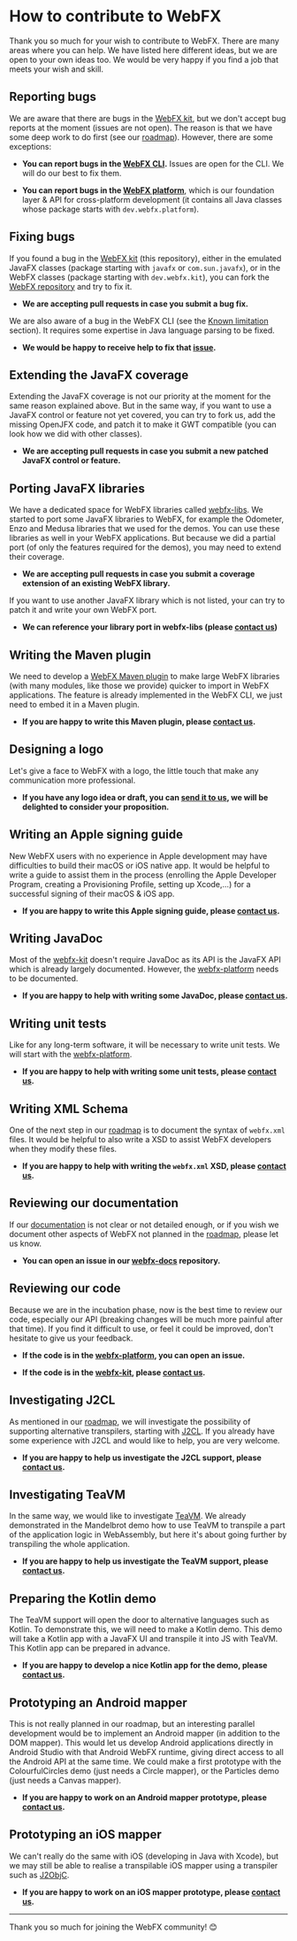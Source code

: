 # How to contribute to WebFX

Thank you so much for your wish to contribute to WebFX. There are many areas where you can help. We have listed here different ideas, but we are open to your own ideas too. We would be very happy if you find a job that meets your wish and skill. 

## Reporting bugs

We are aware that there are bugs in the [WebFX kit](webfx-kit), but we don't accept bug reports at the moment (issues are not open). The reason is that we have some deep work to do first (see our [roadmap](ROADMAP.md)). However, there are some exceptions:

- **You can report bugs in the [WebFX CLI][webfx-cli-repo].** Issues are open for the CLI. We will do our best to fix them.


- **You can report bugs in the [WebFX platform][webfx-platform-repo]**, which is our foundation layer & API for cross-platform development (it contains all Java classes whose package starts with `dev.webfx.platform`).

## Fixing bugs

If you found a bug in the [WebFX kit](webfx-kit) (this repository), either in the emulated JavaFX classes (package starting with `javafx` or `com.sun.javafx`), or in the WebFX classes (package starting with `dev.webfx.kit`), you can fork the [WebFX repository]() and try to fix it.

- **We are accepting pull requests in case you submit a bug fix.**

We are also aware of a bug in the WebFX CLI (see the [Known limitation](https://github.com/webfx-project/webfx-cli#known-limitation) section). It requires some expertise in Java language parsing to be fixed.

- **We would be happy to receive help to fix that [issue](https://github.com/webfx-project/webfx-cli/issues/1).**

## Extending the JavaFX coverage

Extending the JavaFX coverage is not our priority at the moment for the same reason explained above. But in the same way, if you want to use a JavaFX control or feature not yet covered, you can try to fork us, add the missing OpenJFX code, and patch it to make it GWT compatible (you can look how we did with other classes).

- **We are accepting pull requests in case you submit a new patched JavaFX control or feature.**

## Porting JavaFX libraries

We have a dedicated space for WebFX libraries called [webfx-libs](https://github.com/webfx-libs). We started to port some JavaFX libraries to WebFX, for example the Odometer, Enzo and Medusa libraries that we used for the demos. You can use these libraries as well in your WebFX applications. But because we did a partial port (of only the features required for the demos), you may need to extend their coverage.

- **We are accepting pull requests in case you submit a coverage extension of an existing WebFX library.**

If you want to use another JavaFX library which is not listed, your can try to patch it and write your own WebFX port.

- **We can reference your library port in webfx-libs (please [contact us][webfx-contactus])**

## Writing the Maven plugin

We need to develop a [WebFX Maven plugin][webfx-maven-plugin-repo] to make large WebFX libraries (with many modules, like those we provide) quicker to import in WebFX applications. The feature is already implemented in the WebFX CLI, we just need to embed it in a Maven plugin.

- **If you are happy to write this Maven plugin, please [contact us][webfx-contactus].**

## Designing a logo

Let's give a face to WebFX with a logo, the little touch that make any communication more professional.

- **If you have any logo idea or draft, you can [send it to us][webfx-contactus], we will be delighted to consider your proposition.**

## Writing an Apple signing guide

New WebFX users with no experience in Apple development may have difficulties to build their macOS or iOS native app. It would be helpful to write a guide to assist them in the process (enrolling the Apple Developer Program, creating a Provisioning Profile, setting up Xcode,...) for a successful signing of their macOS & iOS app.

- **If you are happy to write this Apple signing guide, please [contact us][webfx-contactus].**


## Writing JavaDoc

Most of the [webfx-kit](webfx-kit) doesn't require JavaDoc as its API is the JavaFX API which is already largely documented. However, the [webfx-platform][webfx-platform-repo] needs to be documented. 

- **If you are happy to help with writing some JavaDoc, please [contact us][webfx-contactus].**

## Writing unit tests

Like for any long-term software, it will be necessary to write unit tests. We will start with the [webfx-platform][webfx-platform-repo].

- **If you are happy to help with writing some unit tests, please [contact us][webfx-contactus].**

## Writing XML Schema

One of the next step in our [roadmap](ROADMAP.md) is to document the syntax of `webfx.xml` files. It would be helpful to also write a XSD to assist WebFX developers when they modify these  files. 

- **If you are happy to help with writing the `webfx.xml` XSD, please [contact us][webfx-contactus].**


## Reviewing our documentation

If our [documentation](https://docs.webfx.dev) is not clear or not detailed enough, or if you wish we document other aspects of WebFX not planned in the [roadmap](ROADMAP.md), please let us know.

- **You can open an issue in our [webfx-docs](https://github.com/webfx-project/webfx-docs) repository.**

## Reviewing our code

Because we are in the incubation phase, now is the best time to review our code, especially our API (breaking changes will be much more painful after that time). If you find it difficult to use, or feel it could be improved, don't hesitate to give us your feedback.

- **If the code is in the [webfx-platform][webfx-platform-repo], you can open an issue.**


- **If the code is in the [webfx-kit](webfx-kit), please [contact us][webfx-contactus].**

## Investigating J2CL

As mentioned in our [roadmap](ROADMAP.md), we will investigate the possibility of supporting alternative transpilers, starting with [J2CL](https://github.com/google/j2cl). If you already have some experience with J2CL and would like to help, you are very welcome.

- **If you are happy to help us investigate the J2CL support, please [contact us][webfx-contactus].**

## Investigating TeaVM

In the same way, we would like to investigate [TeaVM](https://teavm.org). We already demonstrated in the Mandelbrot demo how to use TeaVM to transpile a part of the application logic in WebAssembly, but here it's about going further by transpiling the whole application.

- **If you are happy to help us investigate the TeaVM support, please [contact us][webfx-contactus].**

## Preparing the Kotlin demo

The TeaVM support will open the door to alternative languages such as Kotlin. To demonstrate this, we will need to make a Kotlin demo. This demo will take a Kotlin app with a JavaFX UI and transpile it into JS with TeaVM. This Kotlin app can be prepared in advance.

- **If you are happy to develop a nice Kotlin app for the demo, please [contact us][webfx-contactus].**


## Prototyping an Android mapper

This is not really planned in our roadmap, but an interesting parallel development would be to implement an Android mapper (in addition to the DOM mapper). This would let us develop Android applications directly in Android Studio with that Android WebFX runtime, giving direct access to all the Android API at the same time. We could make a first prototype with the ColourfulCircles demo (just needs a Circle mapper), or the Particles demo (just needs a Canvas mapper).

- **If you are happy to work on an Android mapper prototype, please [contact us][webfx-contactus].** 

## Prototyping an iOS mapper

We can't really do the same with iOS (developing in Java with Xcode), but we may still be able to realise a transpilable iOS mapper using a transpiler such as [J2ObjC](https://github.com/google/j2objc).

- **If you are happy to work on an iOS mapper prototype, please [contact us][webfx-contactus].**

***

Thank you so much for joining the WebFX community! :blush:

[webfx-cli-repo]: https://github.com/webfx-project/webfx-cli
[webfx-platform-repo]: https://github.com/webfx-project/webfx-platform
[webfx-maven-plugin-repo]: https://github.com/webfx-project/webfx-platform
[webfx-contactus]: mailto:maintainer@webfx.dev